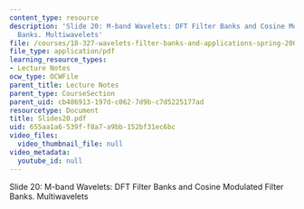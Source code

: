 ```yaml
---
content_type: resource
description: 'Slide 20: M-band Wavelets: DFT Filter Banks and Cosine Modulated Filter
  Banks. Multiwavelets'
file: /courses/18-327-wavelets-filter-banks-and-applications-spring-2003/655aa1a6539ff8a7a9bb152bf31ec6bc_Slides20.pdf
file_type: application/pdf
learning_resource_types:
- Lecture Notes
ocw_type: OCWFile
parent_title: Lecture Notes
parent_type: CourseSection
parent_uid: cb486913-197d-c062-7d9b-c7d5225177ad
resourcetype: Document
title: Slides20.pdf
uid: 655aa1a6-539f-f8a7-a9bb-152bf31ec6bc
video_files:
  video_thumbnail_file: null
video_metadata:
  youtube_id: null
---
```

Slide 20: M-band Wavelets: DFT Filter Banks and Cosine Modulated Filter Banks. Multiwavelets

